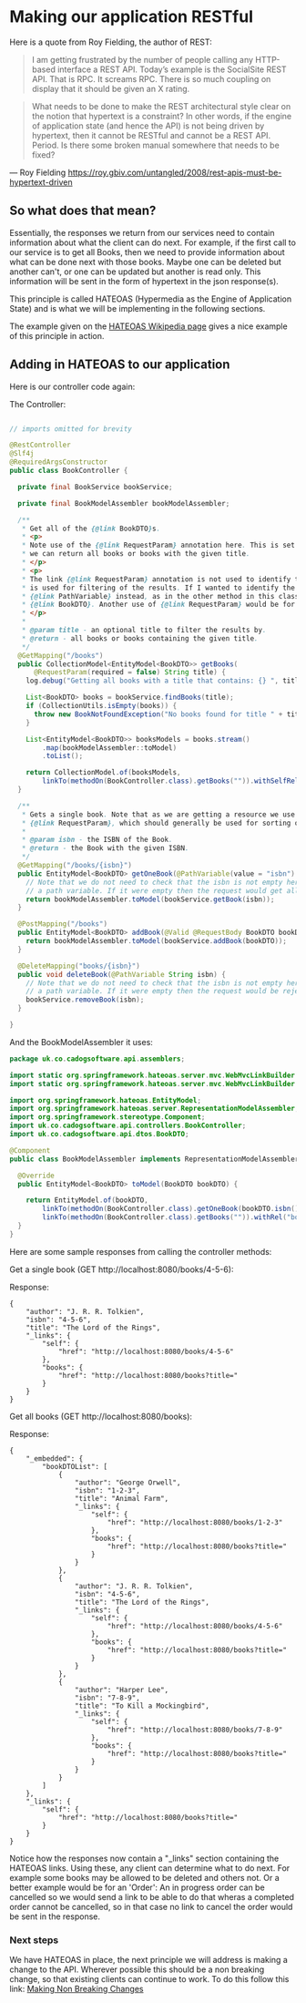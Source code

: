# Making our application RESTful

Here is a quote from Roy Fielding, the author of REST:

> I am getting frustrated by the number of people calling any HTTP-based interface a REST API. Today’s example is the SocialSite REST API. That is RPC. It screams RPC. There is so much coupling on display that it should be given an X rating.

>What needs to be done to make the REST architectural style clear on the notion that hypertext is a constraint? In other words, if the engine of application state (and hence the API) is not being driven by hypertext, then it cannot be RESTful and cannot be a REST API. Period. Is there some broken manual somewhere that needs to be fixed?

— Roy Fielding
https://roy.gbiv.com/untangled/2008/rest-apis-must-be-hypertext-driven

## So what does that mean?

Essentially, the responses we return from our services need to contain information about what the client can do next. For example, if the first call to our service is to get all Books, then we need to provide information about what can be done next with those books. Maybe one can be deleted but another can't, or one can be updated but another is read only. This information will be sent in the form of hypertext in the json response(s).

This principle is called HATEOAS (Hypermedia as the Engine of Application State) and is what we will be implementing in the following sections.

The example given on the [HATEOAS Wikipedia page](https://en.wikipedia.org/wiki/HATEOAS) gives a nice example of this principle in action.

## Adding in HATEOAS to our application

Here is our controller code again:

The Controller:

```java

// imports omitted for brevity

@RestController
@Slf4j
@RequiredArgsConstructor
public class BookController {

  private final BookService bookService;

  private final BookModelAssembler bookModelAssembler;

  /**
   * Get all of the {@link BookDTO}s.
   * <p>
   * Note use of the {@link RequestParam} annotation here. This is set to required = false so that
   * we can return all books or books with the given title.
   * </p>
   * <p>
   * The link {@link RequestParam} annotation is not used to identify the resource (a book), but it
   * is used for filtering of the results. If I wanted to identify the resource I would use a
   * {@link PathVariable} instead, as in the other method in this class that gets a single
   * {@link BookDTO}. Another use of {@link RequestParam} would be for sorting of the results.
   * </p>
   *
   * @param title - an optional title to filter the results by.
   * @return - all books or books containing the given title.
   */
  @GetMapping("/books")
  public CollectionModel<EntityModel<BookDTO>> getBooks(
      @RequestParam(required = false) String title) {
    log.debug("Getting all books with a title that contains: {} ", title);

    List<BookDTO> books = bookService.findBooks(title);
    if (CollectionUtils.isEmpty(books)) {
      throw new BookNotFoundException("No books found for title " + title);
    }

    List<EntityModel<BookDTO>> booksModels = books.stream()
        .map(bookModelAssembler::toModel)
        .toList();

    return CollectionModel.of(booksModels,
        linkTo(methodOn(BookController.class).getBooks("")).withSelfRel());
  }

  /**
   * Gets a single book. Note that as we are getting a resource we use {@link PathVariable}, not
   * {@link RequestParam}, which should generally be used for sorting or filtering the results.
   *
   * @param isbn - the ISBN of the Book.
   * @return - the Book with the given ISBN.
   */
  @GetMapping("/books/{isbn}")
  public EntityModel<BookDTO> getOneBook(@PathVariable(value = "isbn") String isbn) {
    // Note that we do not need to check that the isbn is not empty here as it is
    // a path variable. If it were empty then the request would get all books.
    return bookModelAssembler.toModel(bookService.getBook(isbn));
  }

  @PostMapping("/books")
  public EntityModel<BookDTO> addBook(@Valid @RequestBody BookDTO bookDTO) {
    return bookModelAssembler.toModel(bookService.addBook(bookDTO));
  }

  @DeleteMapping("books/{isbn}")
  public void deleteBook(@PathVariable String isbn) {
    // Note that we do not need to check that the isbn is not empty here as it is
    // a path variable. If it were empty then the request would be rejected.
    bookService.removeBook(isbn);
  }

}

```

And the BookModelAssembler it uses:

```java
package uk.co.cadogsoftware.api.assemblers;

import static org.springframework.hateoas.server.mvc.WebMvcLinkBuilder.linkTo;
import static org.springframework.hateoas.server.mvc.WebMvcLinkBuilder.methodOn;

import org.springframework.hateoas.EntityModel;
import org.springframework.hateoas.server.RepresentationModelAssembler;
import org.springframework.stereotype.Component;
import uk.co.cadogsoftware.api.controllers.BookController;
import uk.co.cadogsoftware.api.dtos.BookDTO;

@Component
public class BookModelAssembler implements RepresentationModelAssembler<BookDTO, EntityModel<BookDTO>> {

  @Override
  public EntityModel<BookDTO> toModel(BookDTO bookDTO) {

    return EntityModel.of(bookDTO,
        linkTo(methodOn(BookController.class).getOneBook(bookDTO.isbn())).withSelfRel(),
        linkTo(methodOn(BookController.class).getBooks("")).withRel("books"));
  }
}
```

Here are some sample responses from calling the controller methods:

Get a single book (GET http://localhost:8080/books/4-5-6):

Response:

```
{
    "author": "J. R. R. Tolkien",
    "isbn": "4-5-6",
    "title": "The Lord of the Rings",
    "_links": {
        "self": {
            "href": "http://localhost:8080/books/4-5-6"
        },
        "books": {
            "href": "http://localhost:8080/books?title="
        }
    }
}
```

Get all books (GET http://localhost:8080/books):

Response:

```
{
    "_embedded": {
        "bookDTOList": [
            {
                "author": "George Orwell",
                "isbn": "1-2-3",
                "title": "Animal Farm",
                "_links": {
                    "self": {
                        "href": "http://localhost:8080/books/1-2-3"
                    },
                    "books": {
                        "href": "http://localhost:8080/books?title="
                    }
                }
            },
            {
                "author": "J. R. R. Tolkien",
                "isbn": "4-5-6",
                "title": "The Lord of the Rings",
                "_links": {
                    "self": {
                        "href": "http://localhost:8080/books/4-5-6"
                    },
                    "books": {
                        "href": "http://localhost:8080/books?title="
                    }
                }
            },
            {
                "author": "Harper Lee",
                "isbn": "7-8-9",
                "title": "To Kill a Mockingbird",
                "_links": {
                    "self": {
                        "href": "http://localhost:8080/books/7-8-9"
                    },
                    "books": {
                        "href": "http://localhost:8080/books?title="
                    }
                }
            }
        ]
    },
    "_links": {
        "self": {
            "href": "http://localhost:8080/books?title="
        }
    }
}
```

Notice how the responses now contain a "_links" section containing the HATEOAS links. Using these, any client can determine what to do next. For example some books may be allowed to be deleted and others not. Or a better example would be for an 'Order': An in progress order can be cancelled so we would send a link to be able to do that wheras a completed order cannot be cancelled, so in that case no link to cancel the order would be sent in the response.

### Next steps

We have HATEOAS in place, the next principle we will address is making a change to the API. Wherever possible this should be a non breaking change, so that existing clients can continue to work. To do this follow this link: [Making Non Breaking Changes](./MakingNonBreakingChanges.md)
